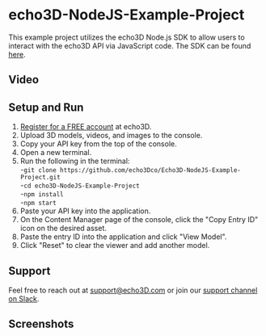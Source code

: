 # echo3D-NodeJS-Example-Project
This example project utilizes the echo3D Node.js SDK to allow users to interact with the echo3D API via JavaScript code.
The SDK can be found [here](https://www.npmjs.com/package/echo3d?activeTab=readme).

## Video

## Setup and Run
1. [Register for a FREE account](https://console.echo3d.com/#/auth/register?utm_term={keyword}&utm_campaign=javascript_sdk&utm_source=github&utm_medium=sourcecontrol) at echo3D.
2. Upload 3D models, videos, and images to the console.
3. Copy your API key from the top of the console.
4. Open a new terminal.
5. Run the following in the terminal: <br>
-`git clone https://github.com/echo3Dco/Echo3D-NodeJS-Example-Project.git`<br>
-`cd echo3D-NodeJS-Example-Project` <br>
-`npm install` <br>
-`npm start` <br>
6. Paste your API key into the application.
7. On the Content Manager page of the console, click the "Copy Entry ID" icon on the desired asset.
8. Paste the entry ID into the application and click "View Model".
9. Click "Reset" to clear the viewer and add another model.

## Support
Feel free to reach out at [support@echo3D.com](mailto:support@echo3D.co) or join our [support channel on Slack](https://go.echo3D.co/join). 

## Screenshots
